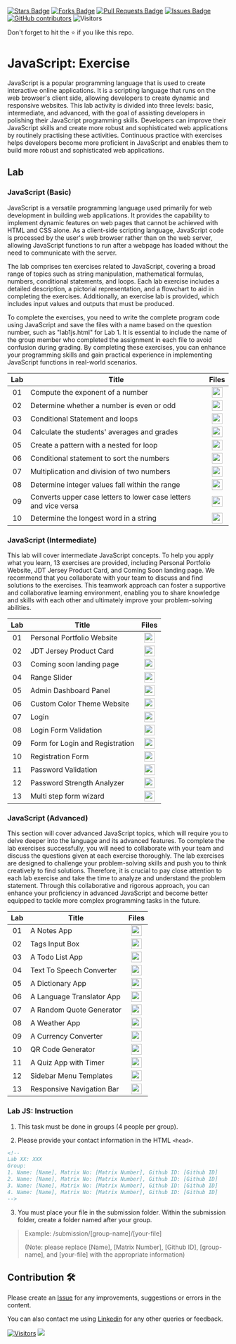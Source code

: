 <a href="https://github.com/drshahizan/learn-php/stargazers"><img src="https://img.shields.io/github/stars/drshahizan/learn-php" alt="Stars Badge"/></a>
<a href="https://github.com/drshahizan/learn-php/network/members"><img src="https://img.shields.io/github/forks/drshahizan/learn-php" alt="Forks Badge"/></a>
<a href="https://github.com/drshahizan/learn-php/pulls"><img src="https://img.shields.io/github/issues-pr/drshahizan/learn-php" alt="Pull Requests Badge"/></a>
<a href="https://github.com/drshahizan/learn-php/issues"><img src="https://img.shields.io/github/issues/drshahizan/learn-php" alt="Issues Badge"/></a>
<a href="https://github.com/drshahizan/learn-php/graphs/contributors"><img alt="GitHub contributors" src="https://img.shields.io/github/contributors/drshahizan/learn-php?color=2b9348"></a>
![Visitors](https://api.visitorbadge.io/api/visitors?path=https%3A%2F%2Fgithub.com%2Fdrshahizan%2Flearn-php&labelColor=%23d9e3f0&countColor=%23697689&style=flat)

Don't forget to hit the :star: if you like this repo.

# JavaScript: Exercise

JavaScript is a popular programming language that is used to create interactive online applications. It is a scripting language that runs on the web browser's client side, allowing developers to create dynamic and responsive websites. This lab activity is divided into three levels: basic, intermediate, and advanced, with the goal of assisting developers in polishing their JavaScript programming skills. Developers can improve their JavaScript skills and create more robust and sophisticated web applications by routinely practising these activities. Continuous practice with exercises helps developers become more proficient in JavaScript and enables them to build more robust and sophisticated web applications.

## Lab

### JavaScript (Basic)
JavaScript is a versatile programming language used primarily for web development in building web applications. It provides the capability to implement dynamic features on web pages that cannot be achieved with HTML and CSS alone. As a client-side scripting language, JavaScript code is processed by the user's web browser rather than on the web server, allowing JavaScript functions to run after a webpage has loaded without the need to communicate with the server.

The lab comprises ten exercises related to JavaScript, covering a broad range of topics such as string manipulation, mathematical formulas, numbers, conditional statements, and loops. Each lab exercise includes a detailed description, a pictorial representation, and a flowchart to aid in completing the exercises. Additionally, an exercise lab is provided, which includes input values and outputs that must be produced.

To complete the exercises, you need to write the complete program code using JavaScript and save the files with a name based on the question number, such as "lab1js.html" for Lab 1. It is essential to include the name of the group member who completed the assignment in each file to avoid confusion during grading. By completing these exercises, you can enhance your programming skills and gain practical experience in implementing JavaScript functions in real-world scenarios.

| Lab | Title | Files |
| :-----: | ----- | :------: | 
| 01 | Compute the exponent of a number |<a href="../../lab/js/basic/lab1" ><img src="../../images/folder_info.png" width="24px" height="24px" ></a> |
| 02 | Determine whether a number is even or odd |<a href="../../lab/js/basic/lab2" ><img src="../../images/folder_info.png" width="24px" height="24px"></a>|
| 03 | Conditional Statement and loops |<a href="../../lab/js/basic/lab3" ><img src="../../images/folder_info.png" width="24px" height="24px" ></a> |
| 04 |  Calculate the students' averages and grades |<a href="../../lab/js/basic/lab4" ><img src="../../images/folder_info.png" width="24px" height="24px" ></a> |
| 05 | Create a pattern with a nested for loop |<a href="../../lab/js/basic/lab5" ><img src="../../images/folder_info.png" width="24px" height="24px" ></a> |
| 06 | Conditional statement to sort the numbers |<a href="../../lab/js/basic/lab6" ><img src="../../images/folder_info.png" width="24px" height="24px" ></a> |
| 07 | Multiplication and division of two numbers |<a href="../../lab/js/basic/lab7" ><img src="../../images/folder_info.png" width="24px" height="24px" ></a> |
| 08 | Determine integer values fall within the range |<a href="../../lab/js/basic/lab8" ><img src="../../images/folder_info.png" width="24px" height="24px" ></a> |
| 09 | Converts upper case letters to lower case letters and vice versa |<a href="../../lab/js/basic/lab9" ><img src="../../images/folder_info.png" width="24px" height="24px" ></a> |
| 10 | Determine the longest word in a string |<a href="../../lab/js/basic/lab10" ><img src="../../images/folder_info.png" width="24px" height="24px" ></a> |

### JavaScript (Intermediate)
This lab will cover intermediate JavaScript concepts. To help you apply what you learn, 13 exercises are provided, including Personal Portfolio Website, JDT Jersey Product Card, and Coming Soon landing page. We recommend that you collaborate with your team to discuss and find solutions to the exercises. This teamwork approach can foster a supportive and collaborative learning environment, enabling you to share knowledge and skills with each other and ultimately improve your problem-solving abilities.

| Lab | Title | Files |
| :-----: | ----- | :------: | 
| 01 | Personal Portfolio Website |<a href="../../lab/js/inter/lab1" ><img src="../../images/folder_info.png" width="24px" height="24px" ></a> |
| 02 | JDT Jersey Product Card |<a href="../../lab/js/inter/lab2" ><img src="../../images/folder_info.png" width="24px" height="24px"></a>|
| 03 | Coming soon landing page |<a href="../../lab/js/inter/lab3" ><img src="../../images/folder_info.png" width="24px" height="24px" ></a> |
| 04 | Range Slider |<a href="../../lab/js/inter/lab4" ><img src="../../images/folder_info.png" width="24px" height="24px" ></a> |
| 05 | Admin Dashboard Panel |<a href="../../lab/js/inter/lab5" ><img src="../../images/folder_info.png" width="24px" height="24px" ></a> |
| 06 | Custom Color Theme Website |<a href="../../lab/js/inter/lab6" ><img src="../../images/folder_info.png" width="24px" height="24px" ></a> |
| 07 | Login |<a href="../../lab/js/inter/lab7" ><img src="../../images/folder_info.png" width="24px" height="24px" ></a> |
| 08 | Login Form Validation |<a href="../../lab/js/inter/lab8" ><img src="../../images/folder_info.png" width="24px" height="24px" ></a> |
| 09 | Form for Login and Registration |<a href="../../lab/js/inter/lab9" ><img src="../../images/folder_info.png" width="24px" height="24px" ></a> |
| 10 | Registration Form |<a href="../../lab/js/inter/lab10" ><img src="../../images/folder_info.png" width="24px" height="24px" ></a> |
| 11 | Password Validation |<a href="../../lab/js/inter/lab11" ><img src="../../images/folder_info.png" width="24px" height="24px" ></a> |
| 12 | Password Strength Analyzer |<a href="../../lab/js/inter/lab12" ><img src="../../images/folder_info.png" width="24px" height="24px" ></a> |
| 13 | Multi step form wizard |<a href="../../lab/js/inter/lab13" ><img src="../../images/folder_info.png" width="24px" height="24px" ></a> |

### JavaScript (Advanced)
This section will cover advanced JavaScript topics, which will require you to delve deeper into the language and its advanced features. To complete the lab exercises successfully, you will need to collaborate with your team and discuss the questions given at each exercise thoroughly. The lab exercises are designed to challenge your problem-solving skills and push you to think creatively to find solutions. Therefore, it is crucial to pay close attention to each lab exercise and take the time to analyze and understand the problem statement. Through this collaborative and rigorous approach, you can enhance your proficiency in advanced JavaScript and become better equipped to tackle more complex programming tasks in the future.

| Lab | Title | Files |
| :-----: | ----- | :------: | 
| 01 | A Notes App |<a href="../../lab/js/adv/lab1" ><img src="../../images/folder_info.png" width="24px" height="24px" ></a> |
| 02 | Tags Input Box |<a href="../../lab/js/adv/lab2" ><img src="../../images/folder_info.png" width="24px" height="24px"></a>|
| 03 | A Todo List App |<a href="../../lab/js/adv/lab3" ><img src="../../images/folder_info.png" width="24px" height="24px" ></a> |
| 04 | Text To Speech Converter  |<a href="../../lab/js/adv/lab4" ><img src="../../images/folder_info.png" width="24px" height="24px" ></a> |
| 05 | A Dictionary App |<a href="../../lab/js/adv/lab5" ><img src="../../images/folder_info.png" width="24px" height="24px" ></a> |
| 06 | A Language Translator App |<a href="../../lab/js/adv/lab6" ><img src="../../images/folder_info.png" width="24px" height="24px" ></a> |
| 07 | A Random Quote Generator |<a href="../../lab/js/adv/lab7" ><img src="../../images/folder_info.png" width="24px" height="24px" ></a> |
| 08 | A Weather App |<a href="../../lab/js/adv/lab8" ><img src="../../images/folder_info.png" width="24px" height="24px" ></a> |
| 09 | A Currency Converter |<a href="../../lab/js/adv/lab9" ><img src="../../images/folder_info.png" width="24px" height="24px" ></a> |
| 10 | QR Code Generator  |<a href="../../lab/js/adv/lab10" ><img src="../../images/folder_info.png" width="24px" height="24px" ></a> |
| 11 | A Quiz App with Timer |<a href="../../lab/js/adv/lab11" ><img src="../../images/folder_info.png" width="24px" height="24px" ></a> |
| 12 | Sidebar Menu Templates |<a href="../../lab/js/adv/lab12" ><img src="../../images/folder_info.png" width="24px" height="24px" ></a> |
| 13 | Responsive Navigation Bar |<a href="../../lab/js/adv/lab13" ><img src="../../images/folder_info.png" width="24px" height="24px" ></a> |

### Lab JS: Instruction

1. This task must be done in groups (4 people per group). 

2. Please provide your contact information in the HTML `<head>`.
```html
<!--
Lab XX: XXX
Group:
1. Name: [Name], Matrix No: [Matrix Number], Github ID: [Github ID]
2. Name: [Name], Matrix No: [Matrix Number], Github ID: [Github ID]
3. Name: [Name], Matrix No: [Matrix Number], Github ID: [Github ID]
4. Name: [Name], Matrix No: [Matrix Number], Github ID: [Github ID]
-->
```

3. You must place your file in the submission folder. Within the submission folder, create a folder named after your group.

> Example: /submission/[group-name]/[your-file]
>
> (Note: please replace [Name], [Matrix Number], [Github ID], [group-name], and [your-file] with the appropriate information)


## Contribution 🛠️
Please create an [Issue](https://github.com/drshahizan/learn-php/issues) for any improvements, suggestions or errors in the content.

You can also contact me using [Linkedin](https://www.linkedin.com/in/drshahizan/) for any other queries or feedback.

[![Visitors](https://api.visitorbadge.io/api/visitors?path=https%3A%2F%2Fgithub.com%2Fdrshahizan&labelColor=%23697689&countColor=%23555555&style=plastic)](https://visitorbadge.io/status?path=https%3A%2F%2Fgithub.com%2Fdrshahizan)
![](https://hit.yhype.me/github/profile?user_id=81284918)

